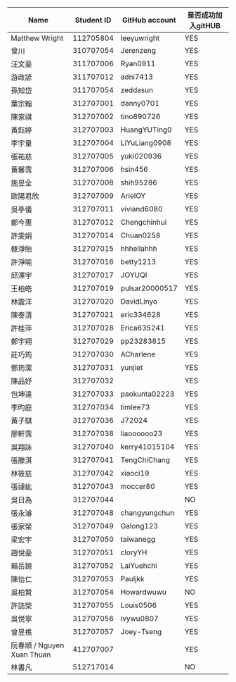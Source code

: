 | Name        | Student ID | GitHub account            | 是否成功加入gitHUB |
|------------------|------------|---------------------------|----------|
| Matthew Wright   | 112705804  | leeyuwright               | YES      |
| 曾川             | 310707054  | Jerenzeng                 | YES      |
| 汪文豪           | 311707006  | Ryan0911                  | YES      |
| 游政諺           | 311707012  | adni7413                  | YES      |
| 孫知岱           | 311707054  |zeddasun                 |     YES   |
| 葉宗翰           | 312707001  | danny0701                 | YES      |
| 陳家祺           | 312707002  | tino890726                | YES       |
| 黃鈺婷           | 312707003  |  HuangYUTing0   | YES      |
| 李宇量           | 312707004  | LiYuLiang0908             | YES      |
| 張祐慈           | 312707005  |   yuki020936  | YES      |
| 黃馨霈           | 312707006  | hsin456                   | YES      |
| 施昱全           | 312707008  | shih95286                 | YES      |
| 歐陽君欣         | 312707009  | ArielOY                   | YES      |
| 吳亭儀           | 312707011  | viviand6080               | YES      |
| 鄭今惠           | 312707012  | Chengchinhui              | YES       |
| 許雯娟           | 312707014  | Chuan0258                 | YES      |
| 韓淨貽           | 312707015  | hhhellahhh                | YES      |
| 許淨喻           | 312707016  | betty1213                 | YES      |
| 邱澤宇           | 312707017  | JOYUQI                    | YES      |
| 王柏皓           | 312707019  | pulsar20000517            | YES      |
| 林震洋           | 312707020  | DavidLinyo                | YES      |
| 陳泰清           | 312707021  | eric334628                | YES      |
| 許桂萍           | 312707028  | Erica635241               | YES       |
| 鄭宇翔           | 312707029  | pp23283815                | YES      |
| 莊巧筠           | 312707030  | ACharlene                 | YES      |
| 鄧筠潔           | 312707031  | yunjiet                   | YES      |
| 陳品妤           | 312707032  |  | YES      |
| 包坤達           | 312707033  | paokunta02223             | YES      |
| 李昀庭           | 312707034  | timlee73                  | YES      |
| 黃子騏           | 312707036  | J72024                    | YES      |
| 廖軒霈           | 312707038  | liaoooooo23               | YES      |
| 吳翔詠           | 312707040  | kerry41015104             | YES      |
| 張滕淇           | 312707041  | TengChiChang              | YES      |
| 林筱慈           | 312707042  | xiaoci19                  | YES      |
| 張禕紘           | 312707043  | moccer80                  | YES       |
| 吳日為           | 312707044  |                           | NO       |
| 張永濬           | 312707048  |   changyungchun | YES      |
| 張家榮           | 312707049  | Galong123                 | YES      |
| 梁宏宇           | 312707050  | taiwanegg                 | YES      |
| 趙悅豪           | 312707051  | cloryYH                   | YES      |
| 賴岳錡           | 312707052  | LaiYuehchi                | YES      |
| 陳怡仁           | 312707053  | Pauljkk                   | YES      |
| 吳柏賢           | 312707054  | Howardwuwu                | NO       |
| 許誌榮           | 312707055  |  Louis0506 | YES      |
| 吳悦寧           | 312707056  | ivywu0807 | YES   |
| 曾昱樵           | 312707057  | Joey-Tseng                | YES      |
| 阮春順 / Nguyen Xuan Thuan | 412707007 | | YES |
| 林書凡           | 512717014  |                           | NO       |
